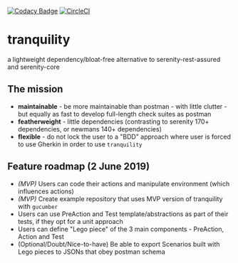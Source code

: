 [![Codacy Badge](https://api.codacy.com/project/badge/Grade/5a8c1957079146108d37c090167f1f58)](https://app.codacy.com/app/filfreire/tranquility-bdd?utm_source=github.com&utm_medium=referral&utm_content=tranquility-bdd/tranquility-bdd&utm_campaign=Badge_Grade_Dashboard)
[![CircleCI](https://circleci.com/gh/tranquility-bdd/tranquility.svg?style=svg)](https://circleci.com/gh/tranquility-bdd/tranquility)

# tranquility
a lightweight dependency/bloat-free alternative to serenity-rest-assured and serenity-core

## The mission
- **maintainable** - be more maintainable than postman - with little clutter - but equally as fast to develop full-length check suites as postman
- **featherweight** - little dependencies (contrasting to serenity 170+ dependencies, or newmans 140+ dependencies)
- **flexible** - do not lock the user to a "BDD" approach where user is forced to use Gherkin in order to use `tranquility`

## Feature roadmap (2 June 2019)
- *(MVP)* Users can code their actions and manipulate environment (which influences actions)
- *(MVP)* Create example repository that uses MVP version of tranquility with `gucumber`
- Users can use PreAction and Test template/abstractions as part of their tests, if they opt for a unit approach
- Users can define "Lego piece" of the 3 main components - PreAction, Action and Test
- (Optional/Doubt/Nice-to-have) Be able to export Scenarios built with Lego pieces to JSONs that obey postman schema
